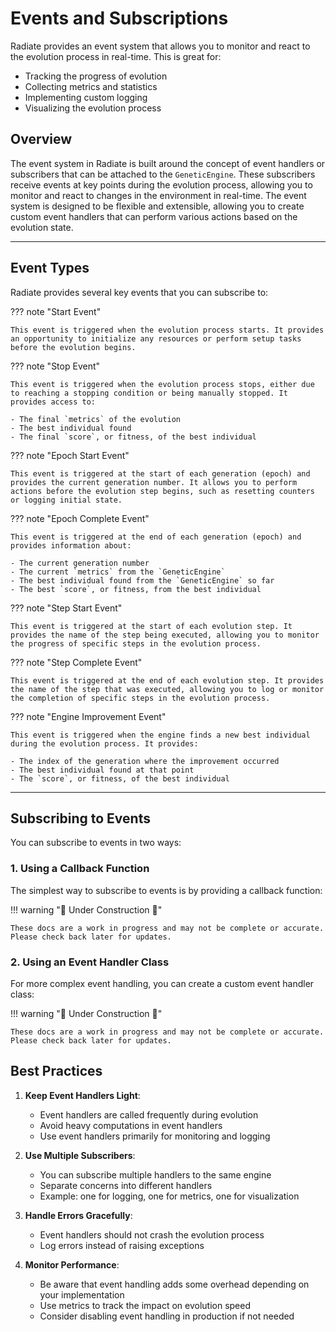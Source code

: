# Events and Subscriptions

Radiate provides an event system that allows you to monitor and react to the evolution process in real-time. This is great for:

- Tracking the progress of evolution
- Collecting metrics and statistics
- Implementing custom logging
- Visualizing the evolution process

## Overview

The event system in Radiate is built around the concept of event handlers or subscribers that can be attached to the `GeneticEngine`. These subscribers receive events at key points during the evolution process, allowing you to monitor and react to changes in the environment in real-time. The event system is designed to be flexible and extensible, allowing you to create custom event handlers that can perform various actions based on the evolution state.

--- 
## Event Types

Radiate provides several key events that you can subscribe to:

??? note "Start Event"

    This event is triggered when the evolution process starts. It provides an opportunity to initialize any resources or perform setup tasks before the evolution begins.

??? note "Stop Event"

    This event is triggered when the evolution process stops, either due to reaching a stopping condition or being manually stopped. It provides access to:

    - The final `metrics` of the evolution
    - The best individual found
    - The final `score`, or fitness, of the best individual

??? note "Epoch Start Event"

    This event is triggered at the start of each generation (epoch) and provides the current generation number. It allows you to perform actions before the evolution step begins, such as resetting counters or logging initial state.

??? note "Epoch Complete Event"

    This event is triggered at the end of each generation (epoch) and provides information about:

    - The current generation number
    - The current `metrics` from the `GeneticEngine`
    - The best individual found from the `GeneticEngine` so far
    - The best `score`, or fitness, from the best individual

??? note "Step Start Event"

    This event is triggered at the start of each evolution step. It provides the name of the step being executed, allowing you to monitor the progress of specific steps in the evolution process.

??? note "Step Complete Event"

    This event is triggered at the end of each evolution step. It provides the name of the step that was executed, allowing you to log or monitor the completion of specific steps in the evolution process.

??? note "Engine Improvement Event"

    This event is triggered when the engine finds a new best individual during the evolution process. It provides:

    - The index of the generation where the improvement occurred
    - The best individual found at that point
    - The `score`, or fitness, of the best individual

---

## Subscribing to Events

You can subscribe to events in two ways:

### 1. Using a Callback Function

The simplest way to subscribe to events is by providing a callback function:


!!! warning ":construction: Under Construction :construction:"

    These docs are a work in progress and may not be complete or accurate. Please check back later for updates.

<!-- === ":fontawesome-brands-python: Python"

    ```python
    import radiate as rd

    def epoch_callback(generation):
        # Access generation information
        print(f"Generation {generation.number}:")
        print(f"Best score: {generation.score()}")
        print(f"Population size: {len(generation.population())}")
        
        # Access metrics
        metrics = generation.metrics()
        if metrics:
            print("Metrics:")
            for name, metric in metrics.iter():
                print(f"  {name}: {metric}")

    # Create and configure the engine
    engine = rd.GeneticEngine(
        codec=your_codec,
        fitness_func=your_fitness_func,
        # ... other parameters ...
    )

    # Subscribe to events
    engine.subscribe(epoch_callback)

    # Run the engine
    result = engine.run([rd.ScoreLimit(0.01)])
    ```

=== ":fontawesome-brands-rust: Rust"

    ```rust
    use radiate::*;

    fn epoch_callback(generation: &Epoch) {
        // Access generation information
        println!("Generation {}:", generation.index());
        println!("Best score: {:?}", generation.score());
        println!("Population size: {}", generation.population().len());
        
        // Access metrics
        if let Some(metrics) = generation.metrics() {
            println!("Metrics:");
            for (name, metric) in metrics.iter() {
                println!("  {}: {:?}", name, metric);
            }
        }
    }

    // Create and configure the engine
    let mut engine = GeneticEngine::builder()
        .codec(your_codec)
        .fitness_fn(your_fitness_fn)
        // ... other parameters ...
        .build();

    // Subscribe to events
    engine.subscribe(epoch_callback);

    // Run the engine
    let result = engine.run(|generation| {
        epoch_callback(generation);
        generation.score().as_f32() <= 0.01
    });
    ``` -->

### 2. Using an Event Handler Class

For more complex event handling, you can create a custom event handler class:


!!! warning ":construction: Under Construction :construction:"

    These docs are a work in progress and may not be complete or accurate. Please check back later for updates.

<!-- 
=== ":fontawesome-brands-python: Python"

    ```python
    import radiate as rd
    from radiate.handlers import EventHandler

    class CustomEventHandler(EventHandler):
        def __init__(self):
            self.best_score = float('inf')
            self.generations_without_improvement = 0
        
        def on_event(self, generation):
            # Track best score
            current_score = generation.score()
            if current_score < self.best_score:
                self.best_score = current_score
                self.generations_without_improvement = 0
            else:
                self.generations_without_improvement += 1
            
            # Print progress
            print(f"Generation {generation.number}:")
            print(f"Current score: {current_score}")
            print(f"Best score: {self.best_score}")
            print(f"Generations without improvement: {self.generations_without_improvement}")
            
            # Access species information if diversity is enabled
            if generation.species():
                print(f"Number of species: {len(generation.species())}")

    # Create and configure the engine
    engine = rd.GeneticEngine(
        codec=your_codec,
        fitness_func=your_fitness_func,
        # ... other parameters ...
    )

    # Subscribe using the event handler
    handler = CustomEventHandler()
    engine.subscribe(handler)

    # Run the engine
    result = engine.run([rd.ScoreLimit(0.01)])
    ```

=== ":fontawesome-brands-rust: Rust"

    ```rust
    use radiate::*;
    use std::sync::Arc;

    struct CustomEventHandler {
        best_score: f32,
        generations_without_improvement: usize,
    }

    impl CustomEventHandler {
        fn new() -> Self {
            Self {
                best_score: f32::INFINITY,
                generations_without_improvement: 0,
            }
        }
        
        fn handle_event(&mut self, generation: &Epoch) {
            // Track best score
            let current_score = generation.score().as_f32();
            if current_score < self.best_score {
                self.best_score = current_score;
                self.generations_without_improvement = 0;
            } else {
                self.generations_without_improvement += 1;
            }
            
            // Print progress
            println!("Generation {}:", generation.index());
            println!("Current score: {}", current_score);
            println!("Best score: {}", self.best_score);
            println!("Generations without improvement: {}", self.generations_without_improvement);
            
            // Access species information if diversity is enabled
            if let Some(species) = generation.species() {
                println!("Number of species: {}", species.len());
            }
        }
    }

    // Create and configure the engine
    let mut engine = GeneticEngine::builder()
        .codec(your_codec)
        .fitness_fn(your_fitness_fn)
        // ... other parameters ...
        .build();

    // Create and use the event handler
    let mut handler = CustomEventHandler::new();
    engine.subscribe(Arc::new(move |generation| {
        handler.handle_event(generation);
    }));

    // Run the engine
    let result = engine.run(|generation| {
        generation.score().as_f32() <= 0.01
    });
    ``` -->

## Best Practices

1. **Keep Event Handlers Light**:
    - Event handlers are called frequently during evolution
    - Avoid heavy computations in event handlers
    - Use event handlers primarily for monitoring and logging

2. **Use Multiple Subscribers**:
    - You can subscribe multiple handlers to the same engine
    - Separate concerns into different handlers
    - Example: one for logging, one for metrics, one for visualization

3. **Handle Errors Gracefully**:
    - Event handlers should not crash the evolution process
    - Log errors instead of raising exceptions

4. **Monitor Performance**:
    - Be aware that event handling adds some overhead depending on your implementation
    - Use metrics to track the impact on evolution speed
    - Consider disabling event handling in production if not needed


<!-- ## Available Metrics

The event system provides access to various metrics through the `metrics()` method. Here are some of the key metrics available:

- `age`: The age of individuals in the population
- `score`: The fitness scores of individuals
- `genome_size`: The size of genomes in the population
- `unique_scores`: The number of unique fitness scores
- `unique_members`: The number of unique individuals
- `species_age`: The age of species (if diversity is enabled)
- `evolution_time`: The time taken for evolution -->

<!-- ## Example: Complete Monitoring Setup

Here's a complete example showing how to set up comprehensive monitoring:

=== ":fontawesome-brands-python: Python"

    ```python
    import radiate as rd
    from radiate.handlers import EventHandler
    import json
    from datetime import datetime

    class MonitoringHandler(EventHandler):
        def __init__(self, log_file="evolution.log"):
            self.log_file = log_file
            self.start_time = datetime.now()
            self.best_score = float('inf')
            self.generations_without_improvement = 0
            
            # Initialize log file
            with open(self.log_file, 'w') as f:
                f.write("Evolution Log\n")
                f.write("=============\n\n")
        
        def on_event(self, generation):
            # Calculate metrics
            current_score = generation.score()
            time_elapsed = (datetime.now() - self.start_time).total_seconds()
            
            # Update best score tracking
            if current_score < self.best_score:
                self.best_score = current_score
                self.generations_without_improvement = 0
            else:
                self.generations_without_improvement += 1
            
            # Collect metrics
            metrics = {
                "generation": generation.number,
                "current_score": current_score,
                "best_score": self.best_score,
                "time_elapsed": time_elapsed,
                "population_size": len(generation.population()),
                "generations_without_improvement": self.generations_without_improvement
            }
            
            # Add species information if available
            if generation.species():
                metrics["species_count"] = len(generation.species())
                metrics["species_ages"] = [
                    species.age(generation.number)
                    for species in generation.species()
                ]
            
            # Add other metrics from the generation
            for name, metric in generation.metrics().iter():
                metrics[name] = metric.distribution_mean()
            
            # Log to file
            with open(self.log_file, 'a') as f:
                f.write(f"\nGeneration {generation.number}:\n")
                f.write(json.dumps(metrics, indent=2))
                f.write("\n")
            
            # Print progress
            print(f"Generation {generation.number}:")
            print(f"  Score: {current_score:.6f}")
            print(f"  Best: {self.best_score:.6f}")
            print(f"  Time: {time_elapsed:.1f}s")
            print(f"  Species: {metrics.get('species_count', 'N/A')}")

    # Create and configure the engine
    engine = rd.GeneticEngine(
        codec=your_codec,
        fitness_func=your_fitness_func,
        diversity=rd.EuclideanDistance(),
        species_threshold=0.5,
        # ... other parameters ...
    )

    # Set up monitoring
    monitor = MonitoringHandler("evolution.log")
    engine.subscribe(monitor)

    # Run the engine
    result = engine.run([
        rd.ScoreLimit(0.01),
        rd.GenerationsLimit(1000)
    ])
    ```

=== ":fontawesome-brands-rust: Rust"

    ```rust
    use radiate::*;
    use std::{
        fs::File,
        io::Write,
        sync::Arc,
        time::Instant,
    };
    use serde_json::json;

    struct MonitoringHandler {
        log_file: String,
        start_time: Instant,
        best_score: f32,
        generations_without_improvement: usize,
    }

    impl MonitoringHandler {
        fn new(log_file: &str) -> Self {
            // Initialize log file
            let mut file = File::create(log_file).unwrap();
            writeln!(file, "Evolution Log").unwrap();
            writeln!(file, "=============\n").unwrap();
            
            Self {
                log_file: log_file.to_string(),
                start_time: Instant::now(),
                best_score: f32::INFINITY,
                generations_without_improvement: 0,
            }
        }
        
        fn handle_event(&mut self, generation: &Epoch) {
            // Calculate metrics
            let current_score = generation.score().as_f32();
            let time_elapsed = self.start_time.elapsed().as_secs_f64();
            
            // Update best score tracking
            if current_score < self.best_score {
                self.best_score = current_score;
                self.generations_without_improvement = 0;
            } else {
                self.generations_without_improvement += 1;
            }
            
            // Collect metrics
            let mut metrics = json!({
                "generation": generation.index(),
                "current_score": current_score,
                "best_score": self.best_score,
                "time_elapsed": time_elapsed,
                "population_size": generation.population().len(),
                "generations_without_improvement": self.generations_without_improvement
            });
            
            // Add species information if available
            if let Some(species) = generation.species() {
                metrics["species_count"] = json!(species.len());
                metrics["species_ages"] = json!(
                    species.iter()
                        .map(|s| s.age(generation.index()))
                        .collect::<Vec<_>>()
                );
            }
            
            // Add other metrics from the generation
            if let Some(metrics_set) = generation.metrics() {
                for (name, metric) in metrics_set.iter() {
                    if let Some(mean) = metric.distribution_mean() {
                        metrics[name] = json!(mean);
                    }
                }
            }
            
            // Log to file
            let mut file = File::options()
                .append(true)
                .open(&self.log_file)
                .unwrap();
            
            writeln!(file, "\nGeneration {}:", generation.index()).unwrap();
            writeln!(file, "{}", serde_json::to_string_pretty(&metrics).unwrap()).unwrap();
            
            // Print progress
            println!("Generation {}:", generation.index());
            println!("  Score: {:.6}", current_score);
            println!("  Best: {:.6}", self.best_score);
            println!("  Time: {:.1}s", time_elapsed);
            println!("  Species: {}", 
                metrics.get("species_count")
                    .map_or("N/A", |v| v.as_str().unwrap_or("N/A"))
            );
        }
    }

    // Create and configure the engine
    let mut engine = GeneticEngine::builder()
        .codec(your_codec)
        .fitness_fn(your_fitness_fn)
        .diversity(EuclideanDistance::new())
        .species_threshold(0.5)
        // ... other parameters ...
        .build();

    // Set up monitoring
    let mut monitor = MonitoringHandler::new("evolution.log");
    engine.subscribe(Arc::new(move |generation| {
        monitor.handle_event(generation);
    }));

    // Run the engine
    let result = engine.run(|generation| {
        generation.index() >= 1000 || generation.score().as_f32() <= 0.01
    });
    ``` -->

<!-- This example demonstrates:
- Comprehensive metric collection
- File-based logging
- Progress monitoring
- Species tracking
- Performance measurement
- Best score tracking
- Early stopping conditions

The logged data can be used for:
- Post-evolution analysis
- Visualization
- Performance optimization
- Debugging
- Documentation of evolution runs -->